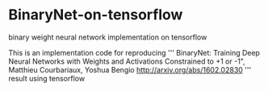 # BinaryNet-on-tensorflow
binary weight neural network implementation on tensorflow

This is an implementation code for reproducing
'''
BinaryNet: Training Deep Neural Networks with Weights and Activations Constrained to +1 or -1", Matthieu Courbariaux, Yoshua Bengio http://arxiv.org/abs/1602.02830
'''
result using tensorflow